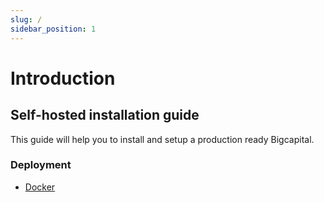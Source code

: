 ```yaml
---
slug: /
sidebar_position: 1
---
```


# Introduction

## Self-hosted installation guide

This guide will help you to install and setup a production ready Bigcapital.

### Deployment

- [Docker](/deployment/docker)
